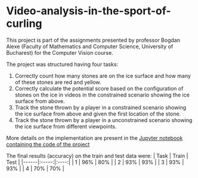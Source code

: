 # Video-analysis-in-the-sport-of-curling

This project is part of the assignments presented by professor Bogdan Alexe (Faculty of Mathematics and Computer Science, University of Bucharest) for the Computer Vision course.

The project was structured having four tasks:
1. Correctly count how many stones are on the ice surface and how many of these stones are red and yellow.
2. Correctly calculate the potential score based on the configuration of stones on the ice in videos in the constrained scenario showing
the ice surface from above.
3. Track the stone thrown by a player in a constrained scenario showing the ice surface from above and given the first location of the stone.
4. Track the stone thrown by a player in a unconstrained scenario showing the ice surface from different viewpoints.

More details on the implementation are present in the [Jupyter notebook containing the code of the project](Video-analysis-in-the-sport-of-curling.ipynb)

The final results (accuracy) on the train and test data were:
| Task | Train | Test |
|------|:-----:|:----:|
| 1    |  96%  |  80% |
| 2    |  93%  |  93% |
| 3    |  93%  |  93% |
| 4    |  70%  |  70% |
